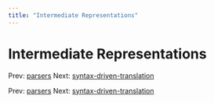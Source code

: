 ```yaml
---
title: "Intermediate Representations"
---
```


# Intermediate Representations

Prev: [parsers](parsers.md)
Next: [syntax-driven-translation](syntax-driven-translation.md)

Prev: [parsers](parsers.md)
Next: [syntax-driven-translation](syntax-driven-translation.md)
